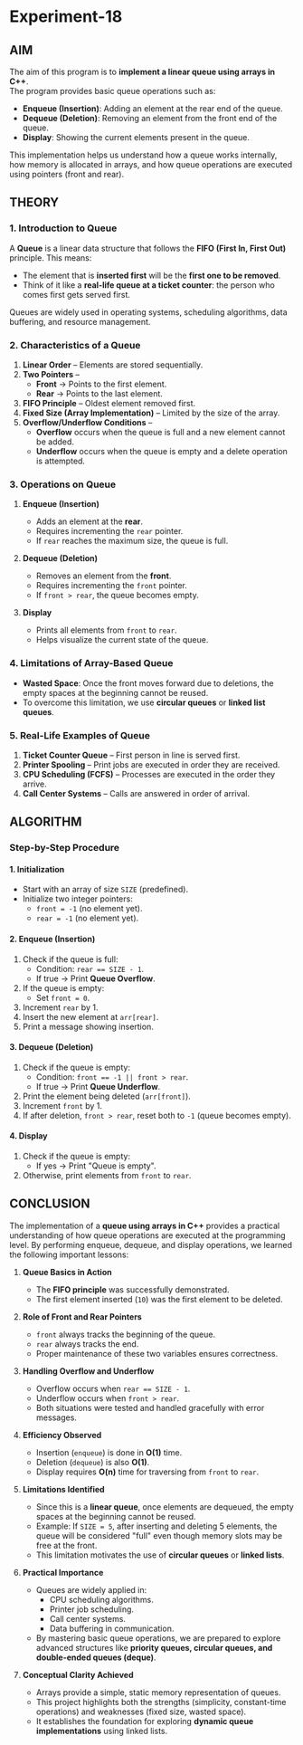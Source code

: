 # Experiment-18

##  AIM
The aim of this program is to **implement a linear queue using arrays in C++**.  
The program provides basic queue operations such as:
- **Enqueue (Insertion)**: Adding an element at the rear end of the queue.  
- **Dequeue (Deletion)**: Removing an element from the front end of the queue.  
- **Display**: Showing the current elements present in the queue.  

This implementation helps us understand how a queue works internally, how memory is allocated in arrays, and how queue operations are executed using pointers (front and rear).



##  THEORY

### 1. Introduction to Queue
A **Queue** is a linear data structure that follows the **FIFO (First In, First Out)** principle. This means:
- The element that is **inserted first** will be the **first one to be removed**.  
- Think of it like a **real-life queue at a ticket counter**: the person who comes first gets served first.  

Queues are widely used in operating systems, scheduling algorithms, data buffering, and resource management.



### 2. Characteristics of a Queue
1. **Linear Order** – Elements are stored sequentially.  
2. **Two Pointers** –  
   - **Front** → Points to the first element.  
   - **Rear** → Points to the last element.  
3. **FIFO Principle** – Oldest element removed first.  
4. **Fixed Size (Array Implementation)** – Limited by the size of the array.  
5. **Overflow/Underflow Conditions** –  
   - **Overflow** occurs when the queue is full and a new element cannot be added.  
   - **Underflow** occurs when the queue is empty and a delete operation is attempted.



### 3. Operations on Queue
1. **Enqueue (Insertion)**  
   - Adds an element at the **rear**.  
   - Requires incrementing the `rear` pointer.  
   - If `rear` reaches the maximum size, the queue is full.  

2. **Dequeue (Deletion)**  
   - Removes an element from the **front**.  
   - Requires incrementing the `front` pointer.  
   - If `front > rear`, the queue becomes empty.  

3. **Display**  
   - Prints all elements from `front` to `rear`.  
   - Helps visualize the current state of the queue.



### 4. Limitations of Array-Based Queue
- **Wasted Space**: Once the front moves forward due to deletions, the empty spaces at the beginning cannot be reused.  
- To overcome this limitation, we use **circular queues** or **linked list queues**.  



### 5. Real-Life Examples of Queue
1. **Ticket Counter Queue** – First person in line is served first.  
2. **Printer Spooling** – Print jobs are executed in order they are received.  
3. **CPU Scheduling (FCFS)** – Processes are executed in the order they arrive.  
4. **Call Center Systems** – Calls are answered in order of arrival.  


##  ALGORITHM

### Step-by-Step Procedure
#### **1. Initialization**
- Start with an array of size `SIZE` (predefined).  
- Initialize two integer pointers:  
  - `front = -1` (no element yet).  
  - `rear = -1` (no element yet).  

#### **2. Enqueue (Insertion)**
1. Check if the queue is full:  
   - Condition: `rear == SIZE - 1`.  
   - If true → Print **Queue Overflow**.  
2. If the queue is empty:  
   - Set `front = 0`.  
3. Increment `rear` by 1.  
4. Insert the new element at `arr[rear]`.  
5. Print a message showing insertion.  

#### **3. Dequeue (Deletion)**
1. Check if the queue is empty:  
   - Condition: `front == -1 || front > rear`.  
   - If true → Print **Queue Underflow**.  
2. Print the element being deleted (`arr[front]`).  
3. Increment `front` by 1.  
4. If after deletion, `front > rear`, reset both to `-1` (queue becomes empty).  

#### **4. Display**
1. Check if the queue is empty:  
   - If yes → Print "Queue is empty".  
2. Otherwise, print elements from `front` to `rear`.  





##  CONCLUSION

The implementation of a **queue using arrays in C++** provides a practical understanding of how queue operations are executed at the programming level. By performing enqueue, dequeue, and display operations, we learned the following important lessons:

1. **Queue Basics in Action**  
   - The **FIFO principle** was successfully demonstrated.  
   - The first element inserted (`10`) was the first element to be deleted.  

2. **Role of Front and Rear Pointers**  
   - `front` always tracks the beginning of the queue.  
   - `rear` always tracks the end.  
   - Proper maintenance of these two variables ensures correctness.  

3. **Handling Overflow and Underflow**  
   - Overflow occurs when `rear == SIZE - 1`.  
   - Underflow occurs when `front > rear`.  
   - Both situations were tested and handled gracefully with error messages.  

4. **Efficiency Observed**  
   - Insertion (`enqueue`) is done in **O(1)** time.  
   - Deletion (`dequeue`) is also **O(1)**.  
   - Display requires **O(n)** time for traversing from `front` to `rear`.  

5. **Limitations Identified**  
   - Since this is a **linear queue**, once elements are dequeued, the empty spaces at the beginning cannot be reused.  
   - Example: If `SIZE = 5`, after inserting and deleting 5 elements, the queue will be considered "full" even though memory slots may be free at the front.  
   - This limitation motivates the use of **circular queues** or **linked lists**.  

6. **Practical Importance**  
   - Queues are widely applied in:  
     - CPU scheduling algorithms.  
     - Printer job scheduling.  
     - Call center systems.  
     - Data buffering in communication.  
   - By mastering basic queue operations, we are prepared to explore advanced structures like **priority queues, circular queues, and double-ended queues (deque)**.  

7. **Conceptual Clarity Achieved**  
   - Arrays provide a simple, static memory representation of queues.  
   - This project highlights both the strengths (simplicity, constant-time operations) and weaknesses (fixed size, wasted space).  
   - It establishes the foundation for exploring **dynamic queue implementations** using linked lists.  
